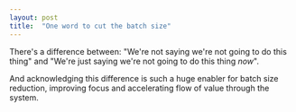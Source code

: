 ```yaml
---
layout: post
title:  "One word to cut the batch size"
---
```


There's a difference between:
"We're not saying we're not going to do this thing"
and
"We're just saying we're not going to do this thing _now_".

And acknowledging this difference is such a huge enabler for batch size reduction, improving focus and accelerating flow of value through the system.